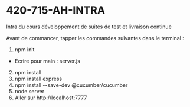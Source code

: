 # 420-715-AH-INTRA
Intra du cours développement de suites de test et livraison continue

Avant de commancer, tapper les commandes suivantes dans le terminal : 
1. npm init
-  Écrire pour main : server.js
2. npm install
3. npm install express
4. npm install --save-dev @cucumber/cucumber
5. node server
6. Aller sur http://localhost:7777


